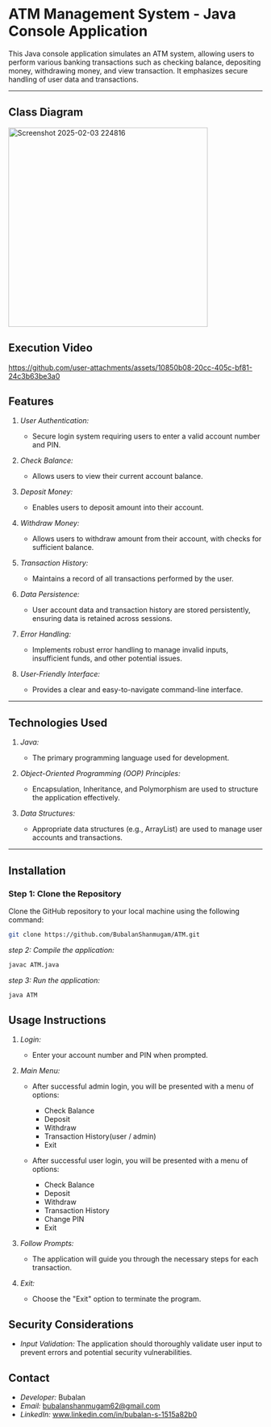 # ATM Management System - Java Console Application

This Java console application simulates an ATM system, allowing users to perform various banking transactions such as checking balance, depositing money, withdrawing money, and view transaction.  It emphasizes secure handling of user data and transactions.

---
## **Class Diagram**

<img width="395" alt="Screenshot 2025-02-03 224816" src="https://github.com/user-attachments/assets/07941c8e-f98d-4fd0-b3cf-4da1f1c5455d" />

## **Execution Video**

https://github.com/user-attachments/assets/10850b08-20cc-405c-bf81-24c3b63be3a0


## Features

1. *User Authentication:*
    - Secure login system requiring users to enter a valid account number and PIN.

2. *Check Balance:*
    - Allows users to view their current account balance.

3. *Deposit Money:*
    - Enables users to deposit amount into their account.

4. *Withdraw Money:*
    - Allows users to withdraw amount from their account, with checks for sufficient balance.

5. *Transaction History:*
    - Maintains a record of all transactions performed by the user.

6. *Data Persistence:*
    - User account data and transaction history are stored persistently, ensuring data is retained across sessions.

7. *Error Handling:*
    - Implements robust error handling to manage invalid inputs, insufficient funds, and other potential issues.

8. *User-Friendly Interface:*
    - Provides a clear and easy-to-navigate command-line interface.

---

## Technologies Used

1. *Java:*
    - The primary programming language used for development.

2. *Object-Oriented Programming (OOP) Principles:*
    - Encapsulation, Inheritance, and Polymorphism are used to structure the application effectively.

3. *Data Structures:*
    - Appropriate data structures (e.g., ArrayList) are used to manage user accounts and transactions.

---

## Installation

### Step 1: Clone the Repository

Clone the GitHub repository to your local machine using the following command:

```bash
git clone https://github.com/BubalanShanmugam/ATM.git
```

*step 2: Compile the application:*
```bash
javac ATM.java
```

*step 3:  Run the application:*
```bash   
java ATM
```


## Usage Instructions

1. *Login:*
   - Enter your account number and PIN when prompted.

2. *Main Menu:*
   - After successful admin login, you will be presented with a menu of options:
     - Check Balance
     - Deposit
     - Withdraw
     - Transaction History(user / admin)
     - Exit
    
   - After successful user login, you will be presented with a menu of options:
     - Check Balance
     - Deposit
     - Withdraw
     - Transaction History
     - Change PIN
     - Exit

3. *Follow Prompts:*
   - The application will guide you through the necessary steps for each transaction.

4. *Exit:*
   - Choose the "Exit" option to terminate the program.

## Security Considerations

* *Input Validation:* The application should thoroughly validate user input to prevent errors and potential security vulnerabilities.

## Contact

* *Developer:* Bubalan
* *Email:* bubalanshanmugam62@gmail.com
* *LinkedIn:* www.linkedin.com/in/bubalan-s-1515a82b0
